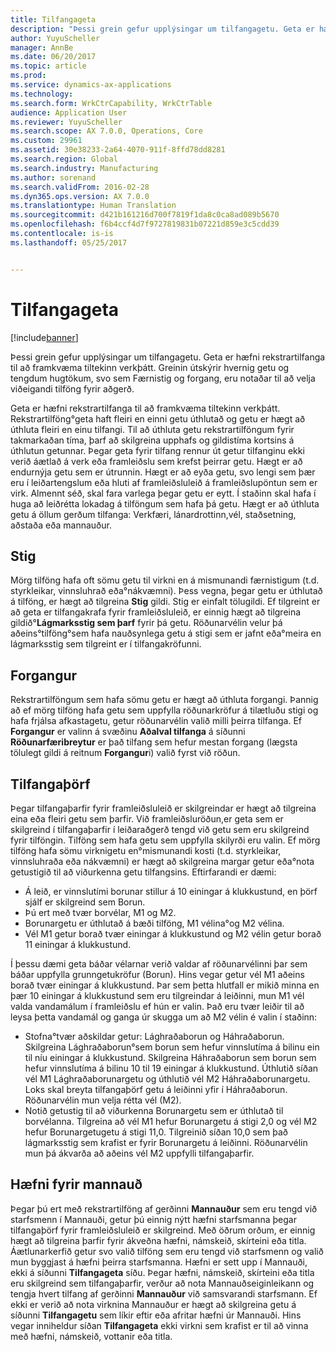 ```yaml
---
title: Tilfangageta
description: "Þessi grein gefur upplýsingar um tilfangagetu. Geta er hæfni rekstrartilfanga til að framkvæma tiltekinn verkþátt. Greinin útskýrir hvernig getu og tengdum hugtökum, svo sem Færnistig og forgang, eru notaðar til að velja viðeigandi tilföng fyrir aðgerð."
author: YuyuScheller
manager: AnnBe
ms.date: 06/20/2017
ms.topic: article
ms.prod: 
ms.service: dynamics-ax-applications
ms.technology: 
ms.search.form: WrkCtrCapability, WrkCtrTable
audience: Application User
ms.reviewer: YuyuScheller
ms.search.scope: AX 7.0.0, Operations, Core
ms.custom: 29961
ms.assetid: 30e38233-2a64-4070-911f-8ffd78dd8281
ms.search.region: Global
ms.search.industry: Manufacturing
ms.author: sorenand
ms.search.validFrom: 2016-02-28
ms.dyn365.ops.version: AX 7.0.0
ms.translationtype: Human Translation
ms.sourcegitcommit: d421b161216d700f7819f1da8c0ca8ad089b5670
ms.openlocfilehash: f6b4ccf4d7f9727819831b07221d859e3c5cdd39
ms.contentlocale: is-is
ms.lasthandoff: 05/25/2017


---
```


# <a name="resource-capabilities"></a>Tilfangageta

[!include[banner](../includes/banner.md)]


Þessi grein gefur upplýsingar um tilfangagetu. Geta er hæfni rekstrartilfanga til að framkvæma tiltekinn verkþátt. Greinin útskýrir hvernig getu og tengdum hugtökum, svo sem Færnistig og forgang, eru notaðar til að velja viðeigandi tilföng fyrir aðgerð.

Geta er hæfni rekstrartilfanga til að framkvæma tiltekinn verkþátt. Rekstrartilföng°geta haft fleiri en einni getu úthlutað og getu er hægt að úthluta fleiri en einu tilfangi. Til að úthluta getu rekstrartilföngum fyrir takmarkaðan tíma, þarf að skilgreina upphafs og gildistíma kortsins á úthlutun getunnar. Þegar geta fyrir tilfang rennur út getur tilfanginu ekki verið áætlað á verk eða framleiðslu sem krefst þeirrar getu. Hægt er að endurnýja getu sem er útrunnin. Hægt er að eyða getu, svo lengi sem þær eru í leiðartengslum eða hluti af framleiðsluleið á framleiðslupöntun sem er virk. Almennt séð, skal fara varlega þegar getu er eytt. Í staðinn skal hafa í huga að leiðrétta lokadag á tilföngum sem hafa þá getu. Hægt er að úthluta getu á öllum gerðum tilfanga: Verkfæri, lánardrottinn,vél, staðsetning, aðstaða eða mannauður.

## <a name="level"></a>Stig
Mörg tilföng hafa oft sömu getu til virkni en á mismunandi færnistigum (t.d. styrkleikar, vinnsluhrað eða°nákvæmni). Þess vegna, þegar getu er úthlutað á tilföng, er hægt að tilgreina **Stig** gildi. Stig er einfalt tölugildi. Ef tilgreint er að geta er tilfangakrafa fyrir framleiðsluleið, er einnig hægt að tilgreina gildið°**Lágmarksstig sem þarf** fyrir þá getu. Röðunarvélin velur þá aðeins°tilföng°sem hafa nauðsynlega getu á stigi sem er jafnt eða°meira en lágmarksstig sem tilgreint er í tilfangakröfunni.

## <a name="priority"></a>Forgangur
Rekstrartilföngum sem hafa sömu getu er hægt að úthluta forgangi. Þannig að ef mörg tilföng hafa getu sem uppfylla röðunarkröfur á tilætluðu stigi og hafa frjálsa afkastagetu, getur röðunarvélin valið milli þeirra tilfanga. Ef **Forgangur** er valinn á svæðinu **Aðalval tilfanga** á síðunni **Röðunarfæribreytur** er það tilfang sem hefur mestan forgang (lægsta tölulegt gildi á reitnum **Forgangur**i) valið fyrst við röðun.

## <a name="resource-requirements"></a>Tilfangaþörf
Þegar tilfangaþarfir fyrir framleiðsluleið er skilgreindar er hægt að tilgreina eina eða fleiri getu sem þarfir. Við framleiðsluröðun,er geta sem er skilgreind í tilfangaþarfir í leiðaraðgerð tengd við getu sem eru skilgreind fyrir tilföngin. Tilföng sem hafa getu sem uppfylla skilyrði eru valin. Ef mörg tilföng hafa sömu virknigetu en°mismunandi kosti (t.d. styrkleikar, vinnsluhraða eða nákvæmni) er hægt að skilgreina margar getur eða°nota getustigið til að viðurkenna getu tilfangsins. Eftirfarandi er dæmi:

-   Á leið, er vinnslutími borunar stillur á 10 einingar á klukkustund, en þörf sjálf er skilgreind sem Borun.
-   Þú ert með tvær borvélar, M1 og M2.
-   Borunargetu er úthlutað á bæði tilföng, M1 vélina°og M2 vélina.
-   Vél M1 getur borað tvær einingar á klukkustund og M2 vélin getur borað 11 einingar á klukkustund.

Í þessu dæmi geta báðar vélarnar verið valdar af röðunarvélinni  þar sem báðar uppfylla grunngetukröfur (Borun). Hins vegar getur vél M1 aðeins borað tvær einingar á klukkustund. Þar sem þetta hlutfall er mikið minna en þær 10 einingar á klukkustund sem eru tilgreindar á leiðinni, mun M1 vél valda vandamálum í framleiðslu ef hún er valin. Það eru tvær leiðir til að leysa þetta vandamál og ganga úr skugga um að M2 vélin é valin í staðinn:

-   Stofna°tvær aðskildar getur: Lághraðaborun og Háhraðaborun. Skilgreina Lághraðaborun°sem borun sem hefur vinnslutíma á bilinu ein til níu einingar á klukkustund. Skilgreina Háhraðaborun sem borun sem hefur vinnslutíma á bilinu 10 til 19 einingar á klukkustund. Úthlutið síðan vél M1 Lághraðaborunargetu og úthlutið vél M2 Háhraðaborunargetu. Loks skal breyta tilfangaþörf getu á leiðinni yfir í Háhraðaborun. Röðunarvélin mun velja rétta vél (M2).
-   Notið getustig til að viðurkenna Borunargetu sem er úthlutað til borvélanna. Tilgreina að vél M1 hefur Borunargetu á stigi 2,0 og vél M2 hefur Borunargetugetu á stigi 11,0. Tilgreinið síðan 10,0 sem það lágmarksstig sem krafist er fyrir Borunargetu á leiðinni. Röðunarvélin mun þá ákvarða að aðeins vél M2 uppfylli tilfangaþarfir.

## <a name="competencies-for-human-resources"></a>Hæfni fyrir mannauð
Þegar þú ert með rekstrartilföng af gerðinni **Mannauður** sem eru tengd við starfsmenn í Mannauði, getur þú einnig nýtt hæfni starfsmanna þegar tilfangaþörf fyrir framleiðsluleið er skilgreind. Með öðrum orðum, er einnig hægt að tilgreina þarfir fyrir ákveðna hæfni, námskeið, skírteini eða titla. Áætlunarkerfið getur svo valið tilföng sem eru tengd við starfsmenn og valið mun byggjast á hæfni þeirra starfsmanna. Hæfni er sett upp í Mannauði, ekki á síðunni **Tilfangageta** síðu. Þegar hæfni, námskeið, skírteini eða titla eru skilgreind sem tilfangaþarfir, verður að nota Mannauðseiginleikann og tengja hvert tilfang af gerðinni **Mannauður** við samsvarandi starfsmann. Ef ekki er verið að nota virknina Mannauður er hægt að skilgreina getu á síðunni **Tilfangagetu** sem líkir eftir eða afritar hæfni úr Mannauði. Hins vegar inniheldur síðan **Tilfangageta** ekki virkni sem krafist er til að vinna með hæfni, námskeið, vottanir eða titla.




